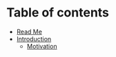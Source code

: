# Table of contents

* [Read Me](../README.md)
* [Introduction](../introduction/README.md)
  * [Motivation](../introduction/motivation.md)

